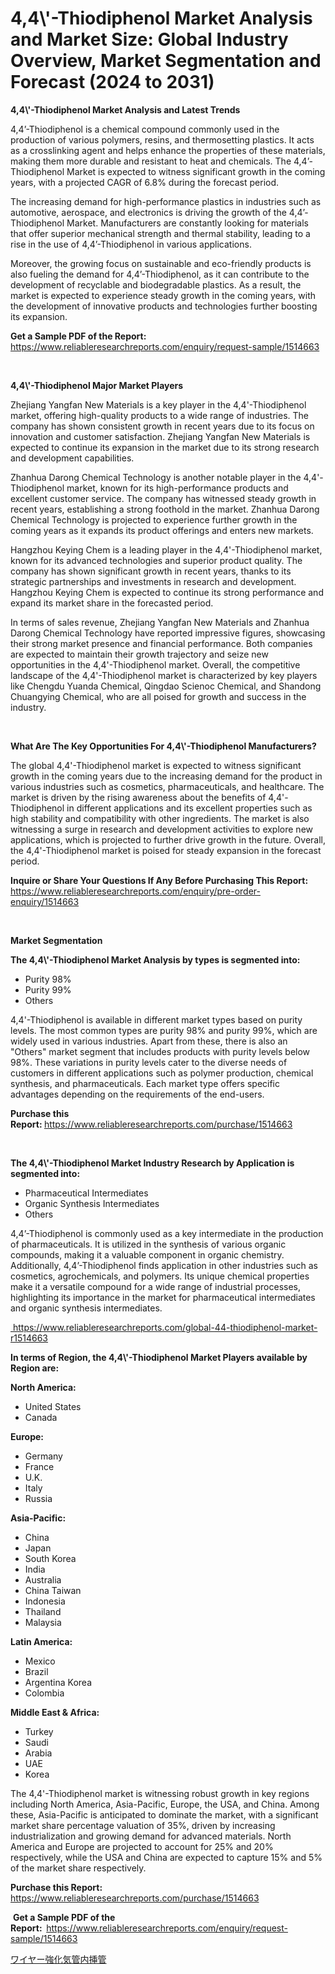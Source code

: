 <p><h1>4,4\'-Thiodiphenol Market Analysis and Market Size: Global Industry Overview, Market Segmentation and Forecast (2024 to 2031)</h1></p><p><strong>4,4\'-Thiodiphenol Market Analysis and Latest Trends</strong></p>
<p><p>4,4’-Thiodiphenol is a chemical compound commonly used in the production of various polymers, resins, and thermosetting plastics. It acts as a crosslinking agent and helps enhance the properties of these materials, making them more durable and resistant to heat and chemicals. The 4,4’-Thiodiphenol Market is expected to witness significant growth in the coming years, with a projected CAGR of 6.8% during the forecast period.</p><p>The increasing demand for high-performance plastics in industries such as automotive, aerospace, and electronics is driving the growth of the 4,4’-Thiodiphenol Market. Manufacturers are constantly looking for materials that offer superior mechanical strength and thermal stability, leading to a rise in the use of 4,4’-Thiodiphenol in various applications.</p><p>Moreover, the growing focus on sustainable and eco-friendly products is also fueling the demand for 4,4’-Thiodiphenol, as it can contribute to the development of recyclable and biodegradable plastics. As a result, the market is expected to experience steady growth in the coming years, with the development of innovative products and technologies further boosting its expansion.</p></p>
<p><strong>Get a Sample PDF of the Report:&nbsp;</strong> <a href="https://www.reliableresearchreports.com/enquiry/request-sample/1514663">https://www.reliableresearchreports.com/enquiry/request-sample/1514663</a></p>
<p>&nbsp;</p>
<p><strong>4,4\'-Thiodiphenol Major Market Players</strong></p>
<p><p>Zhejiang Yangfan New Materials is a key player in the 4,4'-Thiodiphenol market, offering high-quality products to a wide range of industries. The company has shown consistent growth in recent years due to its focus on innovation and customer satisfaction. Zhejiang Yangfan New Materials is expected to continue its expansion in the market due to its strong research and development capabilities.</p><p>Zhanhua Darong Chemical Technology is another notable player in the 4,4'-Thiodiphenol market, known for its high-performance products and excellent customer service. The company has witnessed steady growth in recent years, establishing a strong foothold in the market. Zhanhua Darong Chemical Technology is projected to experience further growth in the coming years as it expands its product offerings and enters new markets.</p><p>Hangzhou Keying Chem is a leading player in the 4,4'-Thiodiphenol market, known for its advanced technologies and superior product quality. The company has shown significant growth in recent years, thanks to its strategic partnerships and investments in research and development. Hangzhou Keying Chem is expected to continue its strong performance and expand its market share in the forecasted period.</p><p>In terms of sales revenue, Zhejiang Yangfan New Materials and Zhanhua Darong Chemical Technology have reported impressive figures, showcasing their strong market presence and financial performance. Both companies are expected to maintain their growth trajectory and seize new opportunities in the 4,4'-Thiodiphenol market. Overall, the competitive landscape of the 4,4'-Thiodiphenol market is characterized by key players like Chengdu Yuanda Chemical, Qingdao Scienoc Chemical, and Shandong Chuangying Chemical, who are all poised for growth and success in the industry.</p></p>
<p>&nbsp;</p>
<p><strong>What Are The Key Opportunities For 4,4\'-Thiodiphenol Manufacturers?</strong></p>
<p><p>The global 4,4'-Thiodiphenol market is expected to witness significant growth in the coming years due to the increasing demand for the product in various industries such as cosmetics, pharmaceuticals, and healthcare. The market is driven by the rising awareness about the benefits of 4,4'-Thiodiphenol in different applications and its excellent properties such as high stability and compatibility with other ingredients. The market is also witnessing a surge in research and development activities to explore new applications, which is projected to further drive growth in the future. Overall, the 4,4'-Thiodiphenol market is poised for steady expansion in the forecast period.</p></p>
<p><strong>Inquire or Share Your Questions If Any Before Purchasing This Report:</strong> <a href="https://www.reliableresearchreports.com/enquiry/pre-order-enquiry/1514663">https://www.reliableresearchreports.com/enquiry/pre-order-enquiry/1514663</a></p>
<p>&nbsp;</p>
<p><strong>Market Segmentation</strong></p>
<p><strong>The 4,4\'-Thiodiphenol Market Analysis by types is segmented into:</strong></p>
<p><ul><li>Purity 98%</li><li>Purity 99%</li><li>Others</li></ul></p>
<p><p>4,4'-Thiodiphenol is available in different market types based on purity levels. The most common types are purity 98% and purity 99%, which are widely used in various industries. Apart from these, there is also an "Others" market segment that includes products with purity levels below 98%. These variations in purity levels cater to the diverse needs of customers in different applications such as polymer production, chemical synthesis, and pharmaceuticals. Each market type offers specific advantages depending on the requirements of the end-users.</p></p>
<p><strong>Purchase this Report:&nbsp;</strong><a href="https://www.reliableresearchreports.com/purchase/1514663">https://www.reliableresearchreports.com/purchase/1514663</a></p>
<p>&nbsp;</p>
<p><strong>The 4,4\'-Thiodiphenol Market Industry Research by Application is segmented into:</strong></p>
<p><ul><li>Pharmaceutical Intermediates</li><li>Organic Synthesis Intermediates</li><li>Others</li></ul></p>
<p><p>4,4’-Thiodiphenol is commonly used as a key intermediate in the production of pharmaceuticals. It is utilized in the synthesis of various organic compounds, making it a valuable component in organic chemistry. Additionally, 4,4’-Thiodiphenol finds application in other industries such as cosmetics, agrochemicals, and polymers. Its unique chemical properties make it a versatile compound for a wide range of industrial processes, highlighting its importance in the market for pharmaceutical intermediates and organic synthesis intermediates.</p></p>
<p><a href="https://www.reliableresearchreports.com/global-44-thiodiphenol-market-r1514663">&nbsp;https://www.reliableresearchreports.com/global-44-thiodiphenol-market-r1514663</a></p>
<p><strong>In terms of Region, the 4,4\'-Thiodiphenol Market Players available by Region are:</strong></p>
<p>
    <p> <strong> North America: </strong>
        <ul>
            <li>United States</li>
            <li>Canada</li>
        </ul>
        </p> 
    <p> <strong> Europe: </strong>
        <ul>
            <li>Germany</li>
            <li>France</li>
            <li>U.K.</li>
            <li>Italy</li>
            <li>Russia</li>
        </ul>
        </p> 
    <p> <strong> Asia-Pacific: </strong>
        <ul>
            <li>China</li>
            <li>Japan</li>
            <li>South Korea</li>
            <li>India</li>
            <li>Australia</li>
            <li>China Taiwan</li>
            <li>Indonesia</li>
            <li>Thailand</li>
            <li>Malaysia</li>
        </ul>
        </p> 
    <p> <strong> Latin America: </strong>
        <ul>
            <li>Mexico</li>
            <li>Brazil</li>
            <li>Argentina Korea</li>
            <li>Colombia</li>
        </ul>
        </p> 
    <p> <strong> Middle East & Africa: </strong>
        <ul>
            <li>Turkey</li>
            <li>Saudi</li>
            <li>Arabia</li>
            <li>UAE</li>
            <li>Korea</li>
        </ul>
    </p>
    </p>
<p><p>The 4,4'-Thiodiphenol market is witnessing robust growth in key regions including North America, Asia-Pacific, Europe, the USA, and China. Among these, Asia-Pacific is anticipated to dominate the market, with a significant market share percentage valuation of 35%, driven by increasing industrialization and growing demand for advanced materials. North America and Europe are projected to account for 25% and 20% respectively, while the USA and China are expected to capture 15% and 5% of the market share respectively.</p></p>
<p><strong>Purchase this Report: </strong><a href="https://www.reliableresearchreports.com/purchase/1514663">https://www.reliableresearchreports.com/purchase/1514663</a></p>
<p>&nbsp;<strong>Get a Sample PDF of the Report:&nbsp;&nbsp;</strong><a href="https://www.reliableresearchreports.com/enquiry/request-sample/1514663">https://www.reliableresearchreports.com/enquiry/request-sample/1514663</a></p>
<p><strong></strong></p>
<p><p><a href="https://medium.com/@saigekulas/2024%E5%B9%B4%E3%81%8B%E3%82%892031%E5%B9%B4%E3%81%BE%E3%81%A7%E3%81%AE-%E3%81%AEcagr%E3%81%A7%E6%8B%A1%E5%A4%A7%E3%81%99%E3%82%8B%E3%83%AF%E3%82%A4%E3%83%A4%E8%A3%9C%E5%BC%B7%E6%B0%97%E7%AE%A1%E5%86%85%E6%8C%BF%E7%AE%A1%E5%B8%82%E5%A0%B4%E3%81%AE%E8%A6%8F%E6%A8%A1%E3%81%AB%E9%96%A2%E3%81%99%E3%82%8B%E6%B4%9E%E5%AF%9F-341207f231c5">ワイヤー強化気管内挿管</a></p></p>